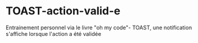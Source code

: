 # TOAST-action-valid-e
Entrainement personnel via le livre "oh my code"- TOAST, une notification s'affiche lorsque l'action a été validée
